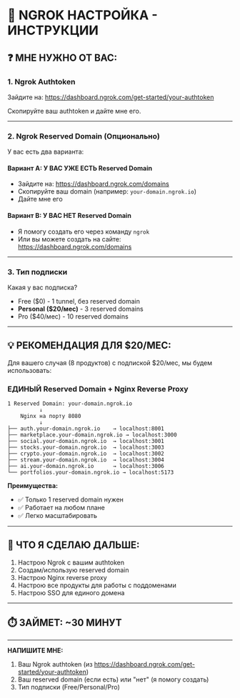 # 🚀 NGROK НАСТРОЙКА - ИНСТРУКЦИИ

## ❓ МНЕ НУЖНО ОТ ВАС:

### 1. **Ngrok Authtoken**

Зайдите на: https://dashboard.ngrok.com/get-started/your-authtoken

Скопируйте ваш authtoken и дайте мне его.

---

### 2. **Ngrok Reserved Domain (Опционально)**

У вас есть два варианта:

#### **Вариант A: У ВАС УЖЕ ЕСТЬ Reserved Domain**
- Зайдите на: https://dashboard.ngrok.com/domains
- Скопируйте ваш domain (например: `your-domain.ngrok.io`)
- Дайте мне его

#### **Вариант B: У ВАС НЕТ Reserved Domain**
- Я помогу создать его через команду `ngrok`
- Или вы можете создать на сайте: https://dashboard.ngrok.com/domains

---

### 3. **Тип подписки**

Какая у вас подписка?
- Free ($0) - 1 tunnel, без reserved domain
- **Personal ($20/мес)** - 3 reserved domains
- Pro ($40/мес) - 10 reserved domains

---

## 💡 РЕКОМЕНДАЦИЯ ДЛЯ $20/МЕС:

Для вашего случая (8 продуктов) с подпиской $20/мес, мы будем использовать:

### **ЕДИНЫЙ Reserved Domain + Nginx Reverse Proxy**

```
1 Reserved Domain: your-domain.ngrok.io
          ↓
    Nginx на порту 8080
          ↓
├── auth.your-domain.ngrok.io    → localhost:8001
├── marketplace.your-domain.ngrok.io → localhost:3000
├── social.your-domain.ngrok.io  → localhost:3001
├── stocks.your-domain.ngrok.io  → localhost:3003
├── crypto.your-domain.ngrok.io  → localhost:3002
├── stream.your-domain.ngrok.io  → localhost:3004
├── ai.your-domain.ngrok.io      → localhost:3006
└── portfolios.your-domain.ngrok.io → localhost:5173
```

**Преимущества:**
- ✅ Только 1 reserved domain нужен
- ✅ Работает на любом плане
- ✅ Легко масштабировать

---

## 🔧 ЧТО Я СДЕЛАЮ ДАЛЬШЕ:

1. Настрою Ngrok с вашим authtoken
2. Создам/использую reserved domain
3. Настрою Nginx reverse proxy
4. Настрою все продукты для работы с поддоменами
5. Настрою SSO для единого домена

---

## ⏱️ ЗАЙМЕТ: ~30 МИНУТ

---

**НАПИШИТЕ МНЕ:**

1. Ваш Ngrok authtoken (из https://dashboard.ngrok.com/get-started/your-authtoken)
2. Ваш reserved domain (если есть) или "нет" (я помогу создать)
3. Тип подписки (Free/Personal/Pro)

